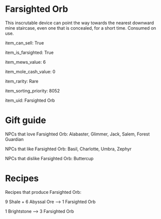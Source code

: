 # Farsighted Orb

This inscrutable device can point the way towards the nearest downward mine staircase, even one that is concealed, for a short time. Consumed on use.

item_can_sell: True

item_is_farsighted: True

item_mews_value: 6

item_mole_cash_value: 0

item_rarity: Rare

item_sorting_priority: 8052

item_uid: Farsighted Orb

# Gift guide

NPCs that love Farsighted Orb: Alabaster, Glimmer, Jack, Salem, Forest Guardian

NPCs that like Farsighted Orb: Basil, Charlotte, Umbra, Zephyr

NPCs that dislike Farsighted Orb: Buttercup

# Recipes

Recipes that produce Farsighted Orb:

9 Shale + 6 Abyssal Ore --> 1 Farsighted Orb

1 Brightstone --> 3 Farsighted Orb
